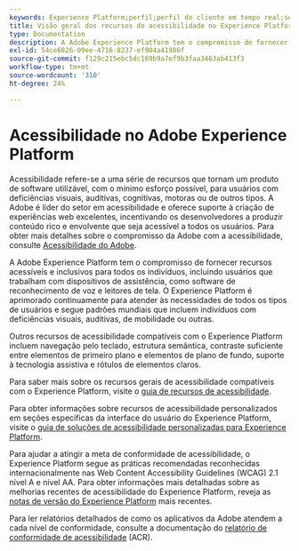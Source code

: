 ```yaml
---
keywords: Experience Platform;perfil;perfil do cliente em tempo real;solução de problemas;API;perfil unificado;Perfil unificado;unificado;Perfil;rtcp;gráficos XDM
title: Visão geral dos recursos de acessibilidade no Experience Platform
type: Documentation
description: A Adobe Experience Platform tem o compromisso de fornecer recursos acessíveis e inclusivos para todos os indivíduos.
exl-id: 54ce6826-09ee-4716-8237-ef904a41986f
source-git-commit: f129c215ebc5dc169b9a7ef9b3faa3463ab413f3
workflow-type: tm+mt
source-wordcount: '310'
ht-degree: 24%

---
```


# Acessibilidade no Adobe Experience Platform

Acessibilidade refere-se a uma série de recursos que tornam um produto de software utilizável, com o mínimo esforço possível, para usuários com deficiências visuais, auditivas, cognitivas, motoras ou de outros tipos. A Adobe é líder do setor em acessibilidade e oferece suporte à criação de experiências web excelentes, incentivando os desenvolvedores a produzir conteúdo rico e envolvente que seja acessível a todos os usuários. Para obter mais detalhes sobre o compromisso da Adobe com a acessibilidade, consulte [Acessibilidade do Adobe](https://www.adobe.com/accessibility.html).

A Adobe Experience Platform tem o compromisso de fornecer recursos acessíveis e inclusivos para todos os indivíduos, incluindo usuários que trabalham com dispositivos de assistência, como software de reconhecimento de voz e leitores de tela. O Experience Platform é aprimorado continuamente para atender às necessidades de todos os tipos de usuários e segue padrões mundiais que incluem indivíduos com deficiências visuais, auditivas, de mobilidade ou outras.

Outros recursos de acessibilidade compatíveis com o Experience Platform incluem navegação pelo teclado, estrutura semântica, contraste suficiente entre elementos de primeiro plano e elementos de plano de fundo, suporte à tecnologia assistiva e rótulos de elementos claros.

Para saber mais sobre os recursos gerais de acessibilidade compatíveis com o Experience Platform, visite o [guia de recursos de acessibilidade](features.md).

Para obter informações sobre recursos de acessibilidade personalizados em seções específicas da interface do usuário do Experience Platform, visite o [guia de soluções de acessibilidade personalizadas para Experience Platform](custom.md).

Para ajudar a atingir a meta de conformidade de acessibilidade, o Experience Platform segue as práticas recomendadas reconhecidas internacionalmente nas Web Content Accessibility Guidelines (WCAG) 2.1 nível A e nível AA. Para obter informações mais detalhadas sobre as melhorias recentes de acessibilidade do Experience Platform, reveja as [notas de versão do Experience Platform](../release-notes/latest/latest.md) mais recentes.

Para ler relatórios detalhados de como os aplicativos da Adobe atendem a cada nível de conformidade, consulte a documentação do [relatório de conformidade de acessibilidade](https://www.adobe.com/accessibility/compliance.html) (ACR).

